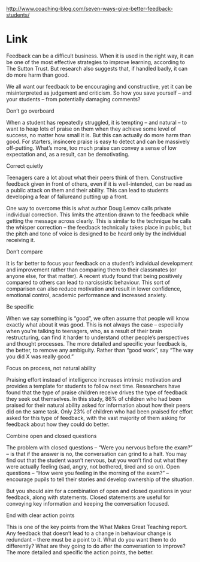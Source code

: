 http://www.coaching-blog.com/seven-ways-give-better-feedback-students/

# Link

Feedback can be a difficult business. When it is used in the right way, it can be one of the most effective strategies to improve learning, according to The Sutton Trust. But research also suggests that, if handled badly, it can do more harm than good.

We all want our feedback to be encouraging and constructive, yet it can be misinterpreted as judgement and criticism. So how you save yourself – and your students – from potentially damaging comments?

Don’t go overboard

When a student has repeatedly struggled, it is tempting – and natural – to want to heap lots of praise on them when they achieve some level of success, no matter how small it is. But this can actually do more harm than good. For starters, insincere praise is easy to detect and can be massively off-putting. What’s more, too much praise can convey a sense of low expectation and, as a result, can be demotivating.

Correct quietly

Teenagers care a lot about what their peers think of them. Constructive feedback given in front of others, even if it is well-intended, can be read as a public attack on them and their ability. This can lead to students developing a fear of failureand putting up a front.

One way to overcome this is what author Doug Lemov calls private individual correction. This limits the attention drawn to the feedback while getting the message across clearly. This is similar to the technique he calls the whisper correction – the feedback technically takes place in public, but the pitch and tone of voice is designed to be heard only by the individual receiving it.

Don’t compare

It is far better to focus your feedback on a student’s individual development and improvement rather than comparing them to their classmates (or anyone else, for that matter). A recent study found that being positively compared to others can lead to narcissistic behaviour. This sort of comparison can also reduce motivation and result in lower confidence, emotional control, academic performance and increased anxiety.

Be specific

When we say something is “good”, we often assume that people will know exactly what about it was good. This is not always the case – especially when you’re talking to teenagers, who, as a result of their brain restructuring, can find it harder to understand other people’s perspectives and thought processes. The more detailed and specific your feedback is, the better, to remove any ambiguity. Rather than “good work”, say “The way you did X was really good.”

Focus on process, not natural ability

Praising effort instead of intelligence increases intrinsic motivation and provides a template for students to follow next time. Researchers have found that the type of praise children receive drives the type of feedback they seek out themselves. In this study, 86% of children who had been praised for their natural ability asked for information about how their peers did on the same task. Only 23% of children who had been praised for effort asked for this type of feedback, with the vast majority of them asking for feedback about how they could do better.

Combine open and closed questions

The problem with closed questions – “Were you nervous before the exam?” – is that if the answer is no, the conversation can grind to a halt. You may find out that the student wasn’t nervous, but you won’t find out what they were actually feeling (sad, angry, not bothered, tired and so on). Open questions – “How were you feeling in the morning of the exam?” – encourage pupils to tell their stories and develop ownership of the situation.

But you should aim for a combination of open and closed questions in your feedback, along with statements. Closed statements are useful for conveying key information and keeping the conversation focused.

End with clear action points

This is one of the key points from the What Makes Great Teaching report. Any feedback that doesn’t lead to a change in behaviour change is redundant – there must be a point to it. What do you want them to do differently? What are they going to do after the conversation to improve? The more detailed and specific the action points, the better.

